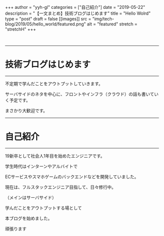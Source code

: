 +++
author = "yyh-gl"
categories = ["自己紹介"]
date = "2019-05-22"
description = "【一文まとめ】技術ブログはじめます"
title = "Hello Wolrd"
type = "post"
draft = false
[[images]]
  src = "img/tech-blog/2019/05/hello_world/featured.png"
  alt = "featured"
  stretch = "stretchH"
+++


<br>

---
# 技術ブログはじめます
---

不定期で学んだことをアウトプットしていきます。

サーバサイドのネタを中心に、フロントやインフラ（クラウド）の話も書いていく予定です。

まさかり大歓迎です。


---
# 自己紹介
---

19新卒として社会人1年目を始めたエンジニアです。

学生時代はインターンやアルバイトで

ECサービスやスマホゲームのバックエンドなどを開発していました。

現在は、フルスタックエンジニア目指して、日々修行中。

（メインはサーバサイド）

学んだことをアウトプットする場として

本ブログを始めました。

頑張ります

